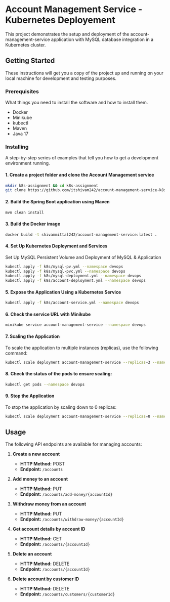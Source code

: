 # Account Management Service - Kubernetes Deployement
This project demonstrates the setup and deployment of the account-management-service application with MySQL database integration in a Kubernetes cluster.

## Getting Started

These instructions will get you a copy of the project up and running on your local machine for development and testing purposes.

### Prerequisites

What things you need to install the software and how to install them.

- Docker
- Minikube
- kubectl
- Maven
- Java 17

### Installing

A step-by-step series of examples that tell you how to get a development environment running.

#### 1. Create a project folder and clone the Account Management service
```bash
mkdir k8s-assignment && cd k8s-assignment
git clone https://github.com/itshivam242/account-management-service-k8s.git ./
```
#### 2. Build the Spring Boot application using Maven
```bash
mvn clean install
```
#### 3. Build the Docker image
```bash
docker build -t shivammittal242/account-management-service:latest .
```
#### 4. Set Up Kubernetes Deployment and Services
Set Up MySQL Persistent Volume and Deployment of MySQL & Application
```bash
kubectl apply -f k8s/mysql-pv.yml --namespace devops
kubectl apply -f k8s/mysql-pvc.yml --namespace devops
kubectl apply -f k8s/mysql-deployment.yml --namespace devops
kubectl apply -f k8s/account-deployment.yml --namespace devops
```
#### 5. Expose the Application Using a Kubernetes Service

```bash
kubectl apply -f k8s/account-service.yml --namespace devops
```
#### 6. Check the service URL with Minikube
```bash
minikube service account-management-service --namespace devops
```
#### 7. Scaling the Application
To scale the application to multiple instances (replicas), use the following command:
```bash
kubectl scale deployment account-management-service --replicas=3 --namespace devops
```
#### 8. Check the status of the pods to ensure scaling:
```bash
kubectl get pods --namespace devops
````
#### 9. Stop the Application
To stop the application by scaling down to 0 replicas:
```bash
kubectl scale deployment account-management-service --replicas=0 --namespace devops
````
## Usage

The following API endpoints are available for managing accounts:

1. **Create a new account**
    - **HTTP Method:** POST
    - **Endpoint:** `/accounts`

2. **Add money to an account**
    - **HTTP Method:** PUT
    - **Endpoint:** `/accounts/add-money/{accountId}`

3. **Withdraw money from an account**
    - **HTTP Method:** PUT
    - **Endpoint:** `/accounts/withdraw-money/{accountId}`

4. **Get account details by account ID**
    - **HTTP Method:** GET
    - **Endpoint:** `/accounts/{accountId}`

5. **Delete an account**
    - **HTTP Method:** DELETE
    - **Endpoint:** `/accounts/{accountId}`

6. **Delete account by customer ID**
    - **HTTP Method:** DELETE
    - **Endpoint:** `/accounts/customers/{customerId}`



